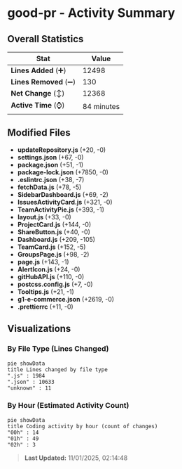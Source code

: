# good-pr - Activity Summary 

## Overall Statistics

| Stat                   | Value                                                             |
| ---------------------- | ----------------------------------------------------------------- |
| **Lines Added** (➕)   | 12498                                          |
| **Lines Removed** (➖) | 130                                        |
| **Net Change** (↕)    | 12368                |
| **Active Time** (⌚)   | 84 minutes |


## Modified Files
- **updateRepository.js** (+20, -0)
- **settings.json** (+67, -0)
- **package.json** (+51, -1)
- **package-lock.json** (+7850, -0)
- **.eslintrc.json** (+38, -7)
- **fetchData.js** (+78, -5)
- **SidebarDashboard.js** (+69, -2)
- **IssuesActivityCard.js** (+321, -0)
- **TeamActivityPie.js** (+393, -1)
- **layout.js** (+33, -0)
- **ProjectCard.js** (+144, -0)
- **ShareButton.js** (+40, -0)
- **Dashboard.js** (+209, -105)
- **TeamCard.js** (+152, -5)
- **GroupsPage.js** (+98, -2)
- **page.js** (+143, -1)
- **AlertIcon.js** (+24, -0)
- **gitHubAPI.js** (+110, -0)
- **postcss.config.js** (+7, -0)
- **Tooltips.js** (+21, -1)
- **g1-e-commerce.json** (+2619, -0)
- **.prettierrc** (+11, -0)

## Visualizations

### By File Type (Lines Changed)

```mermaid
pie showData
title Lines changed by file type
".js" : 1984
".json" : 10633
"unknown" : 11
```

### By Hour (Estimated Activity Count)

```mermaid
pie showData
title Coding activity by hour (count of changes)
"00h" : 14
"01h" : 49
"02h" : 3
```


> **Last Updated:** 11/01/2025, 02:14:48